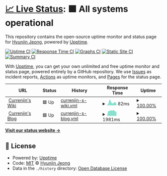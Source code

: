 # [📈 Live Status](https://demo.upptime.js.org): <!--live status--> **🟩 All systems operational**

This repository contains the open-source uptime monitor and status page for [Hyunjin Jeong](https://simpleisit.tistory.com/), powered by [Upptime](https://github.com/upptime/upptime).

[![Uptime CI](https://github.com/currenjin/upptime/workflows/Uptime%20CI/badge.svg)](https://github.com/currenjin/upptime/actions?query=workflow%3A%22Uptime+CI%22)
[![Response Time CI](https://github.com/currenjin/upptime/workflows/Response%20Time%20CI/badge.svg)](https://github.com/currenjin/upptime/actions?query=workflow%3A%22Response+Time+CI%22)
[![Graphs CI](https://github.com/currenjin/upptime/workflows/Graphs%20CI/badge.svg)](https://github.com/currenjin/upptime/actions?query=workflow%3A%22Graphs+CI%22)
[![Static Site CI](https://github.com/currenjin/upptime/workflows/Static%20Site%20CI/badge.svg)](https://github.com/currenjin/upptime/actions?query=workflow%3A%22Static+Site+CI%22)
[![Summary CI](https://github.com/currenjin/upptime/workflows/Summary%20CI/badge.svg)](https://github.com/currenjin/upptime/actions?query=workflow%3A%22Summary+CI%22)

With [Upptime](https://upptime.js.org), you can get your own unlimited and free uptime monitor and status page, powered entirely by a GitHub repository. We use [Issues](https://github.com/currenjin/upptime/issues) as incident reports, [Actions](https://github.com/currenjin/upptime/actions) as uptime monitors, and [Pages](https://demo.upptime.js.org) for the status page.

<!--start: status pages-->
<!-- This summary is generated by Upptime (https://github.com/upptime/upptime) -->
<!-- Do not edit this manually, your changes will be overwritten -->
<!-- prettier-ignore -->
| URL | Status | History | Response Time | Uptime |
| --- | ------ | ------- | ------------- | ------ |
| <img alt="" src="https://icons.duckduckgo.com/ip3/currenjin.github.io.ico" height="13"> [Currenjin's Wiki](https://currenjin.github.io) | 🟩 Up | [currenjin-s-wiki.yml](https://github.com/currenjin/upptime/commits/HEAD/history/currenjin-s-wiki.yml) | <details><summary><img alt="Response time graph" src="./graphs/currenjin-s-wiki/response-time-week.png" height="20"> 82ms</summary><br><a href="https://currenjin.github.io/upptime/history/currenjin-s-wiki"><img alt="Response time 114" src="https://img.shields.io/endpoint?url=https%3A%2F%2Fraw.githubusercontent.com%2Fcurrenjin%2Fupptime%2FHEAD%2Fapi%2Fcurrenjin-s-wiki%2Fresponse-time.json"></a><br><a href="https://currenjin.github.io/upptime/history/currenjin-s-wiki"><img alt="24-hour response time 35" src="https://img.shields.io/endpoint?url=https%3A%2F%2Fraw.githubusercontent.com%2Fcurrenjin%2Fupptime%2FHEAD%2Fapi%2Fcurrenjin-s-wiki%2Fresponse-time-day.json"></a><br><a href="https://currenjin.github.io/upptime/history/currenjin-s-wiki"><img alt="7-day response time 82" src="https://img.shields.io/endpoint?url=https%3A%2F%2Fraw.githubusercontent.com%2Fcurrenjin%2Fupptime%2FHEAD%2Fapi%2Fcurrenjin-s-wiki%2Fresponse-time-week.json"></a><br><a href="https://currenjin.github.io/upptime/history/currenjin-s-wiki"><img alt="30-day response time 119" src="https://img.shields.io/endpoint?url=https%3A%2F%2Fraw.githubusercontent.com%2Fcurrenjin%2Fupptime%2FHEAD%2Fapi%2Fcurrenjin-s-wiki%2Fresponse-time-month.json"></a><br><a href="https://currenjin.github.io/upptime/history/currenjin-s-wiki"><img alt="1-year response time 124" src="https://img.shields.io/endpoint?url=https%3A%2F%2Fraw.githubusercontent.com%2Fcurrenjin%2Fupptime%2FHEAD%2Fapi%2Fcurrenjin-s-wiki%2Fresponse-time-year.json"></a></details> | <details><summary><a href="https://currenjin.github.io/upptime/history/currenjin-s-wiki">100.00%</a></summary><a href="https://currenjin.github.io/upptime/history/currenjin-s-wiki"><img alt="All-time uptime 100.00%" src="https://img.shields.io/endpoint?url=https%3A%2F%2Fraw.githubusercontent.com%2Fcurrenjin%2Fupptime%2FHEAD%2Fapi%2Fcurrenjin-s-wiki%2Fuptime.json"></a><br><a href="https://currenjin.github.io/upptime/history/currenjin-s-wiki"><img alt="24-hour uptime 100.00%" src="https://img.shields.io/endpoint?url=https%3A%2F%2Fraw.githubusercontent.com%2Fcurrenjin%2Fupptime%2FHEAD%2Fapi%2Fcurrenjin-s-wiki%2Fuptime-day.json"></a><br><a href="https://currenjin.github.io/upptime/history/currenjin-s-wiki"><img alt="7-day uptime 100.00%" src="https://img.shields.io/endpoint?url=https%3A%2F%2Fraw.githubusercontent.com%2Fcurrenjin%2Fupptime%2FHEAD%2Fapi%2Fcurrenjin-s-wiki%2Fuptime-week.json"></a><br><a href="https://currenjin.github.io/upptime/history/currenjin-s-wiki"><img alt="30-day uptime 100.00%" src="https://img.shields.io/endpoint?url=https%3A%2F%2Fraw.githubusercontent.com%2Fcurrenjin%2Fupptime%2FHEAD%2Fapi%2Fcurrenjin-s-wiki%2Fuptime-month.json"></a><br><a href="https://currenjin.github.io/upptime/history/currenjin-s-wiki"><img alt="1-year uptime 100.00%" src="https://img.shields.io/endpoint?url=https%3A%2F%2Fraw.githubusercontent.com%2Fcurrenjin%2Fupptime%2FHEAD%2Fapi%2Fcurrenjin-s-wiki%2Fuptime-year.json"></a></details>
| <img alt="" src="https://icons.duckduckgo.com/ip3/simpleisit.tistory.com.ico" height="13"> [Currenjin's Blog](https://simpleisit.tistory.com) | 🟩 Up | [currenjin-s-blog.yml](https://github.com/currenjin/upptime/commits/HEAD/history/currenjin-s-blog.yml) | <details><summary><img alt="Response time graph" src="./graphs/currenjin-s-blog/response-time-week.png" height="20"> 1981ms</summary><br><a href="https://currenjin.github.io/upptime/history/currenjin-s-blog"><img alt="Response time 1763" src="https://img.shields.io/endpoint?url=https%3A%2F%2Fraw.githubusercontent.com%2Fcurrenjin%2Fupptime%2FHEAD%2Fapi%2Fcurrenjin-s-blog%2Fresponse-time.json"></a><br><a href="https://currenjin.github.io/upptime/history/currenjin-s-blog"><img alt="24-hour response time 1606" src="https://img.shields.io/endpoint?url=https%3A%2F%2Fraw.githubusercontent.com%2Fcurrenjin%2Fupptime%2FHEAD%2Fapi%2Fcurrenjin-s-blog%2Fresponse-time-day.json"></a><br><a href="https://currenjin.github.io/upptime/history/currenjin-s-blog"><img alt="7-day response time 1981" src="https://img.shields.io/endpoint?url=https%3A%2F%2Fraw.githubusercontent.com%2Fcurrenjin%2Fupptime%2FHEAD%2Fapi%2Fcurrenjin-s-blog%2Fresponse-time-week.json"></a><br><a href="https://currenjin.github.io/upptime/history/currenjin-s-blog"><img alt="30-day response time 1794" src="https://img.shields.io/endpoint?url=https%3A%2F%2Fraw.githubusercontent.com%2Fcurrenjin%2Fupptime%2FHEAD%2Fapi%2Fcurrenjin-s-blog%2Fresponse-time-month.json"></a><br><a href="https://currenjin.github.io/upptime/history/currenjin-s-blog"><img alt="1-year response time 1801" src="https://img.shields.io/endpoint?url=https%3A%2F%2Fraw.githubusercontent.com%2Fcurrenjin%2Fupptime%2FHEAD%2Fapi%2Fcurrenjin-s-blog%2Fresponse-time-year.json"></a></details> | <details><summary><a href="https://currenjin.github.io/upptime/history/currenjin-s-blog">100.00%</a></summary><a href="https://currenjin.github.io/upptime/history/currenjin-s-blog"><img alt="All-time uptime 99.43%" src="https://img.shields.io/endpoint?url=https%3A%2F%2Fraw.githubusercontent.com%2Fcurrenjin%2Fupptime%2FHEAD%2Fapi%2Fcurrenjin-s-blog%2Fuptime.json"></a><br><a href="https://currenjin.github.io/upptime/history/currenjin-s-blog"><img alt="24-hour uptime 100.00%" src="https://img.shields.io/endpoint?url=https%3A%2F%2Fraw.githubusercontent.com%2Fcurrenjin%2Fupptime%2FHEAD%2Fapi%2Fcurrenjin-s-blog%2Fuptime-day.json"></a><br><a href="https://currenjin.github.io/upptime/history/currenjin-s-blog"><img alt="7-day uptime 100.00%" src="https://img.shields.io/endpoint?url=https%3A%2F%2Fraw.githubusercontent.com%2Fcurrenjin%2Fupptime%2FHEAD%2Fapi%2Fcurrenjin-s-blog%2Fuptime-week.json"></a><br><a href="https://currenjin.github.io/upptime/history/currenjin-s-blog"><img alt="30-day uptime 100.00%" src="https://img.shields.io/endpoint?url=https%3A%2F%2Fraw.githubusercontent.com%2Fcurrenjin%2Fupptime%2FHEAD%2Fapi%2Fcurrenjin-s-blog%2Fuptime-month.json"></a><br><a href="https://currenjin.github.io/upptime/history/currenjin-s-blog"><img alt="1-year uptime 99.99%" src="https://img.shields.io/endpoint?url=https%3A%2F%2Fraw.githubusercontent.com%2Fcurrenjin%2Fupptime%2FHEAD%2Fapi%2Fcurrenjin-s-blog%2Fuptime-year.json"></a></details>

<!--end: status pages-->

[**Visit our status website →**](https://demo.upptime.js.org)

## 📄 License

- Powered by: [Upptime](https://github.com/upptime/upptime)
- Code: [MIT](./LICENSE) © [Hyunjin Jeong](https://simpleisit.tistory.com/)
- Data in the `./history` directory: [Open Database License](https://opendatacommons.org/licenses/odbl/1-0/)
